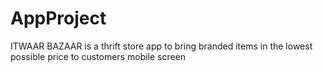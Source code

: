 # AppProject
ITWAAR BAZAAR is a thrift store app to bring branded items in the lowest possible price to customers mobile screen
